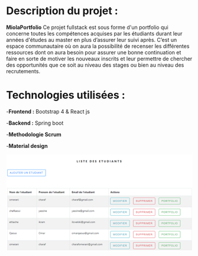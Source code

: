 # Description du projet :


****MiolaPortfolio****
Ce projet fullstack est sous forme d'un portfolio qui concerne toutes les compétences acquises par les étudiants durant leur années d'études au master en plus d’assurer leur suivi après. C’est un espace communautaire où on aura la possibilité de recenser les différentes ressources dont on aura besoin pour assurer une bonne continuation et faire en sorte de motiver les nouveaux inscrits et leur permettre de chercher des opportunités que ce soit au niveau des stages ou bien au niveau des recrutements.

# Technologies utilisées :

-****Frontend :****
Bootstrap 4 & React js 

-****Backend :****
Spring boot

-****Methodologie Scrum**** 

-****Material design****

  
![Screenshot](22.png)
